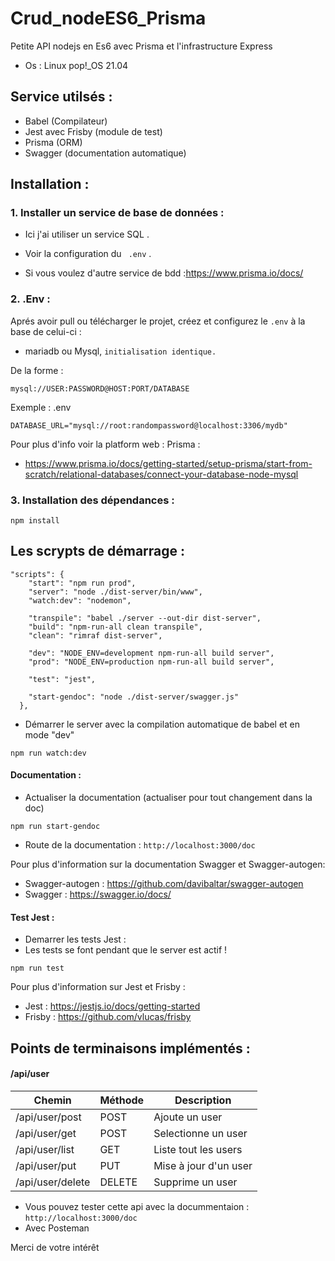 # Crud_nodeES6_Prisma
Petite API nodejs en Es6 avec Prisma et l'infrastructure Express

- Os :
Linux pop!_OS 21.04 

## Service utilsés :
- Babel (Compilateur)
- Jest avec Frisby (module de test)
- Prisma (ORM)
- Swagger (documentation automatique)

## Installation :
### 1. Installer un service de base de données :
- Ici j'ai utiliser un service SQL .
- Voir la configuration du ` .env` .

- Si vous voulez d'autre service de bdd :https://www.prisma.io/docs/

### 2. .Env :
Aprés avoir pull ou télécharger le projet, créez et configurez le `.env` à la base de celui-ci :
- mariadb ou Mysql, `initialisation identique.`

De la forme :
````
mysql://USER:PASSWORD@HOST:PORT/DATABASE
````
Exemple :
.env
````
DATABASE_URL="mysql://root:randompassword@localhost:3306/mydb"
````

Pour plus d'info voir la platform web :
Prisma :
- https://www.prisma.io/docs/getting-started/setup-prisma/start-from-scratch/relational-databases/connect-your-database-node-mysql

### 3. Installation des dépendances :
````
npm install
````

## Les scrypts de démarrage :
````
"scripts": {
    "start": "npm run prod",
    "server": "node ./dist-server/bin/www",
    "watch:dev": "nodemon",
    
    "transpile": "babel ./server --out-dir dist-server",
    "build": "npm-run-all clean transpile",
    "clean": "rimraf dist-server",

    "dev": "NODE_ENV=development npm-run-all build server",
    "prod": "NODE_ENV=production npm-run-all build server",

    "test": "jest",
  
    "start-gendoc": "node ./dist-server/swagger.js"
  },
 ````
- Démarrer le server avec la compilation automatique de babel et en mode "dev"
````
npm run watch:dev
````

#### Documentation :
- Actualiser la documentation (actualiser pour tout changement dans la doc)
````
npm run start-gendoc
````
- Route de la documentation : `http://localhost:3000/doc`

Pour plus d'information sur la documentation Swagger et Swagger-autogen:
- Swagger-autogen : https://github.com/davibaltar/swagger-autogen
- Swagger : https://swagger.io/docs/

#### Test Jest :
- Demarrer les tests Jest :
- Les tests se font pendant que le server est actif !
````
npm run test
````

Pour plus d'information sur Jest et Frisby :
- Jest : https://jestjs.io/docs/getting-started
- Frisby : https://github.com/vlucas/frisby

## Points de terminaisons implémentés :

#### /api/user
Chemin | Méthode | Description
---|---|---
/api/user/post | POST | Ajoute un user
/api/user/get | POST | Selectionne un user
/api/user/list | GET | Liste tout les users
/api/user/put | PUT | Mise à jour d'un user
/api/user/delete | DELETE | Supprime un user

- Vous pouvez tester cette api avec la docummentaion : `http://localhost:3000/doc` 
- Avec Posteman


Merci de votre intérêt



